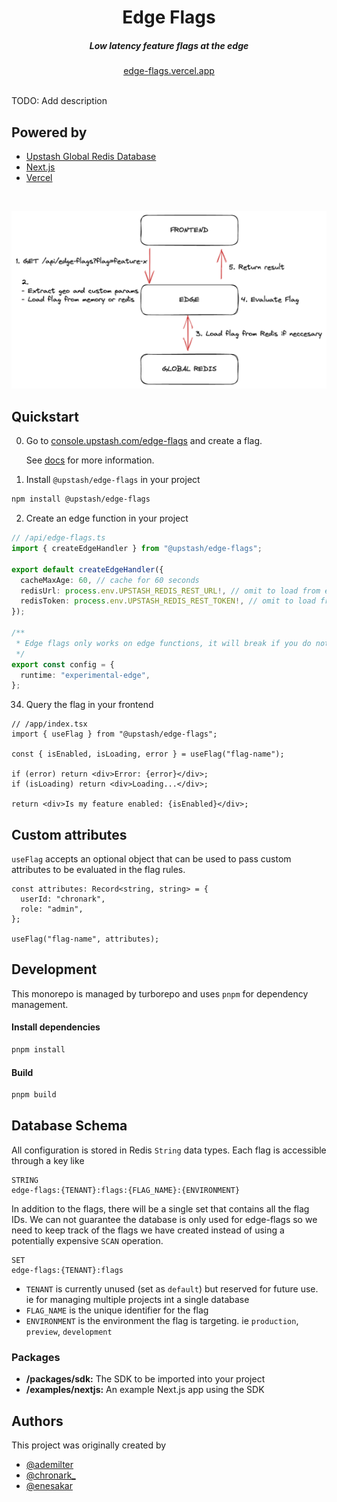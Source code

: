 <div align="center">
    <h1 align="center">Edge Flags</h1>
    <h5>Low latency feature flags at the edge</h5>
</div>

<div align="center">
  <a href="https://edge-flags.vercel.app/">edge-flags.vercel.app</a>
</div>
<br/>

TODO: Add description

## Powered by

- [Upstash Global Redis Database](https://docs.upstash.com/redis/features/globaldatabase)
- [Next.js](https://nextjs.org)
- [Vercel](https://vercel.com)

<br/>

![Arch](img/simple.png)

## Quickstart

0. Go to
   [console.upstash.com/edge-flags](https://console.upstash.com/edge-flags) and
   create a flag.

   See [docs](https://docs.upstash.com/redis/sdks/edge-flags/overview) for more information.

1. Install `@upstash/edge-flags` in your project

```bash
npm install @upstash/edge-flags
```

2. Create an edge function in your project

```ts
// /api/edge-flags.ts
import { createEdgeHandler } from "@upstash/edge-flags";

export default createEdgeHandler({
  cacheMaxAge: 60, // cache for 60 seconds
  redisUrl: process.env.UPSTASH_REDIS_REST_URL!, // omit to load from env automatically
  redisToken: process.env.UPSTASH_REDIS_REST_TOKEN!, // omit to load from env automatically
});

/**
 * Edge flags only works on edge functions, it will break if you do not set the runtime
 */
export const config = {
  runtime: "experimental-edge",
};
```
34. Query the flag in your frontend

```tsx
// /app/index.tsx
import { useFlag } from "@upstash/edge-flags";

const { isEnabled, isLoading, error } = useFlag("flag-name");

if (error) return <div>Error: {error}</div>;
if (isLoading) return <div>Loading...</div>;

return <div>Is my feature enabled: {isEnabled}</div>;
```

## Custom attributes

`useFlag` accepts an optional object that can be used to pass custom attributes
to be evaluated in the flag rules.

```tsx
const attributes: Record<string, string> = {
  userId: "chronark",
  role: "admin",
};

useFlag("flag-name", attributes);
```


## Development

This monorepo is managed by turborepo and uses `pnpm` for dependency management.

#### Install dependencies

```bash
pnpm install
```

#### Build

```bash
pnpm build
```


## Database Schema

All configuration is stored in Redis `String` data types. Each flag is
accessible through a key like

```
STRING
edge-flags:{TENANT}:flags:{FLAG_NAME}:{ENVIRONMENT}
```

In addition to the flags, there will be a single set that contains all the flag IDs. We can not guarantee the database is only used for edge-flags so we need to keep track of the flags we have created instead of using a potentially expensive
`SCAN` operation.

```
SET 
edge-flags:{TENANT}:flags
```

- `TENANT` is currently unused (set as `default`) but reserved for future use.
  ie for managing multiple projects int a single database
- `FLAG_NAME` is the unique identifier for the flag
- `ENVIRONMENT` is the environment the flag is targeting. ie `production`,
  `preview`, `development`

### Packages

- **/packages/sdk:** The SDK to be imported into your project
- **/examples/nextjs:** An example Next.js app using the SDK

## Authors

This project was originally created by

- [@ademilter](https://twitter.com/ademilter)
- [@chronark_](https://twitter.com/chronark_)
- [@enesakar](https://twitter.com/enesakar)

